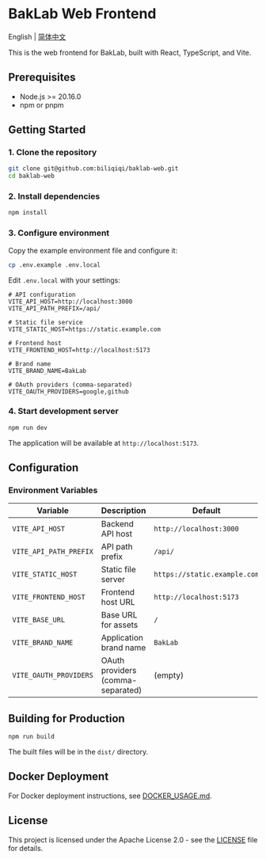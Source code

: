 # BakLab Web Frontend

English | [简体中文](README.zh.md)

This is the web frontend for BakLab, built with React, TypeScript, and Vite.

## Prerequisites

- Node.js >= 20.16.0
- npm or pnpm

## Getting Started

### 1. Clone the repository

```bash
git clone git@github.com:biliqiqi/baklab-web.git
cd baklab-web
```

### 2. Install dependencies

```bash
npm install
```

### 3. Configure environment

Copy the example environment file and configure it:

```bash
cp .env.example .env.local
```

Edit `.env.local` with your settings:

```env
# API configuration
VITE_API_HOST=http://localhost:3000
VITE_API_PATH_PREFIX=/api/

# Static file service
VITE_STATIC_HOST=https://static.example.com

# Frontend host
VITE_FRONTEND_HOST=http://localhost:5173

# Brand name
VITE_BRAND_NAME=BakLab

# OAuth providers (comma-separated)
VITE_OAUTH_PROVIDERS=google,github
```

### 4. Start development server

```bash
npm run dev
```

The application will be available at `http://localhost:5173`.

## Configuration

### Environment Variables

| Variable               | Description                       | Default                      |
| ---------------------- | --------------------------------- | ---------------------------- |
| `VITE_API_HOST`        | Backend API host                  | `http://localhost:3000`      |
| `VITE_API_PATH_PREFIX` | API path prefix                   | `/api/`                      |
| `VITE_STATIC_HOST`     | Static file server                | `https://static.example.com` |
| `VITE_FRONTEND_HOST`   | Frontend host URL                 | `http://localhost:5173`      |
| `VITE_BASE_URL`        | Base URL for assets               | `/`                          |
| `VITE_BRAND_NAME`      | Application brand name            | `BakLab`                     |
| `VITE_OAUTH_PROVIDERS` | OAuth providers (comma-separated) | (empty)                      |

## Building for Production

```bash
npm run build
```

The built files will be in the `dist/` directory.

## Docker Deployment

For Docker deployment instructions, see [DOCKER_USAGE.md](DOCKER_USAGE.md).

## License

This project is licensed under the Apache License 2.0 - see the [LICENSE](LICENSE) file for details.
